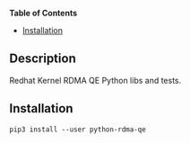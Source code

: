 **Table of Contents**

- [Installation](#installation)

## Description
Redhat Kernel RDMA QE Python libs and tests.

## Installation

```console
pip3 install --user python-rdma-qe
```
